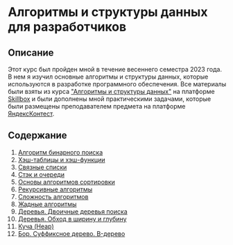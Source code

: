 # Алгоритмы и структуры данных для разработчиков

## Описание

Этот курс был пройден мной в течение весеннего семестра 2023 года. В нем я изучил основные алгоритмы и структуры данных,
которые используются в разработке программного обеспечения. Все материалы были взяты из
курса ["Алгоритмы и структуры данных"](https://go.skillbox.ru/profession/algorithms-for-developers/algorithms-for-developers-course)
на платформе [Skillbox](https://skillbox.com/) и были дополнены мной практическими задачами, которые были размещены
преподавателем предмета на платформе [ЯндексКонтест](https://official.contest.yandex.ru/).

## Содержание

1. [Алгоритм бинарного поиска](B_Binary_search_algorithm)
2. [Хэш-таблицы и хэш-функции](C_Hash_tables_and_hash_functions)
3. [Связные списки](D_Linked_lists)
4. [Стэк и очереди](E_Stack_and_queue)
5. [Основы алгоритмов сортировки](F_Basics_of_sorting_algorithms)
6. [Рекурсивные алгоритмы](G_Recursive_algorithms)
7. [Сложность алгоритмов](H_Algorithms_complexity)
8. [Жадные алгоритмы](I_Greedy_algorithms)
9. [Деревья. Двоичные деревья поиска](J_Trees._Binary_search_trees)
10. [Деревья. Обход в ширину и глубину](K_Trees._Breadth_and_depth_search)
11. [Куча (Heap)](L_Heap)
12. [Бор. Суффиксное дерево. B-дерево](N_Trie._Suffix_tree._B-tree)